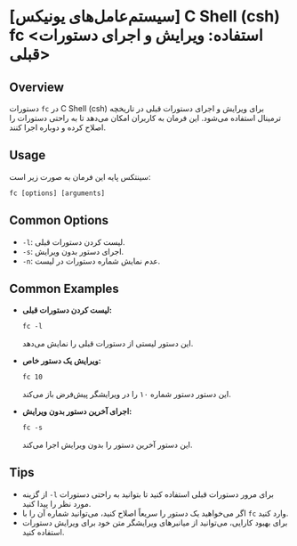 # [سیستم‌عامل‌های یونیکس] C Shell (csh) fc <استفاده: ویرایش و اجرای دستورات قبلی>

## Overview
دستورات `fc` در C Shell (csh) برای ویرایش و اجرای دستورات قبلی در تاریخچه ترمینال استفاده می‌شود. این فرمان به کاربران امکان می‌دهد تا به راحتی دستورات را اصلاح کرده و دوباره اجرا کنند.

## Usage
سینتکس پایه این فرمان به صورت زیر است:
```
fc [options] [arguments]
```

## Common Options
- `-l`: لیست کردن دستورات قبلی.
- `-s`: اجرای دستور بدون ویرایش.
- `-n`: عدم نمایش شماره دستورات در لیست.

## Common Examples
- **لیست کردن دستورات قبلی:**
  ```csh
  fc -l
  ```
  این دستور لیستی از دستورات قبلی را نمایش می‌دهد.

- **ویرایش یک دستور خاص:**
  ```csh
  fc 10
  ```
  این دستور دستور شماره ۱۰ را در ویرایشگر پیش‌فرض باز می‌کند.

- **اجرای آخرین دستور بدون ویرایش:**
  ```csh
  fc -s
  ```
  این دستور آخرین دستور را بدون ویرایش اجرا می‌کند.

## Tips
- از گزینه `-l` برای مرور دستورات قبلی استفاده کنید تا بتوانید به راحتی دستورات مورد نظر را پیدا کنید.
- اگر می‌خواهید یک دستور را سریعاً اصلاح کنید، می‌توانید شماره آن را با `fc` وارد کنید.
- برای بهبود کارایی، می‌توانید از میانبرهای ویرایشگر متن خود برای ویرایش دستورات استفاده کنید.